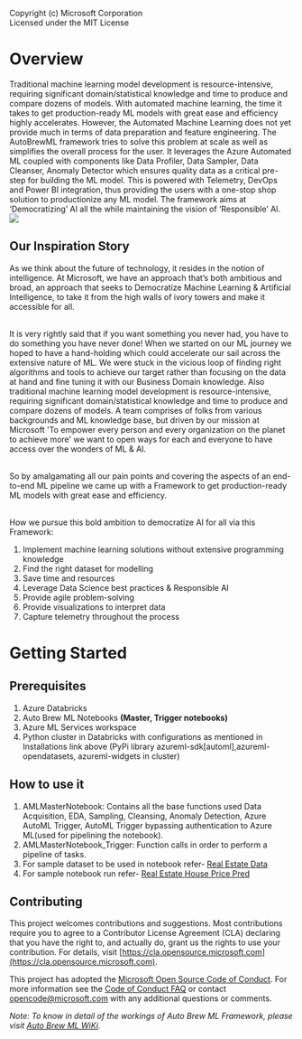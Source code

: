 Copyright (c) Microsoft Corporation
<br/>Licensed under the MIT License

# Overview
Traditional machine learning model development is resource-intensive, requiring significant domain/statistical knowledge and time to produce and compare dozens of models. 
With automated machine learning, the time it takes to get production-ready ML models with great ease and efficiency highly accelerates. However, the Automated Machine Learning does not yet provide much in terms of data preparation and feature engineering. 
The AutoBrewML  framework tries to solve this problem at scale as well as simplifies the overall process for the user. It leverages the Azure Automated ML coupled with components like Data Profiler, Data Sampler, Data Cleanser, Anomaly Detector which ensures quality data as a critical pre-step for building the ML model. This is powered with Telemetry, DevOps and Power BI integration, thus providing the users with a one-stop shop solution to productionize any ML model. The framework aims at ‘Democratizing’ AI all the while maintaining the vision of ‘Responsible’ AI.
<br/>
![](https://github.com/microsoft/AcceleratedML/blob/e02bbbe4f5d036607de5d1a494f872960f2f1fba/Resources/Pipeline.png)

## Our Inspiration Story
As we think about the future of technology, it resides in the notion of intelligence. At Microsoft, we have an approach that’s both ambitious and broad, an approach that seeks to Democratize Machine Learning & Artificial Intelligence, to take it from the high walls of ivory towers and make it accessible for all.

<br/>It is very rightly said that if you want something you never had, you have to do something you have never done! When we started on our ML journey we hoped to have a hand-holding which could accelerate our sail across the extensive nature of ML. We were stuck in the vicious loop of finding right algorithms and tools to achieve our target rather than focusing on the data at hand and fine tuning it with our Business Domain knowledge. Also traditional machine learning model development is resource-intensive, requiring significant domain/statistical knowledge and time to produce and compare dozens of models.  A team comprises of folks from various backgrounds and ML knowledge base, but driven by our mission at Microsoft 'To empower every person and every organization on the planet to achieve more' we want to open ways for each and everyone to have access over the wonders of ML & AI.

<br/>So by amalgamating all our pain points and covering the aspects of an end-to-end ML pipeline we came up with a Framework to get production-ready ML models with great ease and efficiency.

<br/>How we pursue this bold ambition to democratize AI for all via this Framework:
   1. Implement machine learning solutions without extensive programming knowledge
   2. Find the right dataset for modelling
   3. Save time and resources
   4. Leverage Data Science best practices & Responsible AI
   5. Provide agile problem-solving
   6. Provide visualizations to interpret data
   7. Capture telemetry throughout the process

# Getting Started
## Prerequisites 
   1. Azure Databricks 
   2. Auto Brew ML Notebooks **(Master, Trigger notebooks)**
   3. Azure ML Services workspace 
   4. Python cluster in Databricks with configurations as mentioned in Installations link above (PyPi library azureml-sdk[automl],azureml-opendatasets, azureml-widgets in cluster) 
   
## How to use it
1. AMLMasterNotebook: Contains all the base functions used Data Acquisition, EDA, Sampling, Cleansing, Anomaly Detection, Azure AutoML Trigger, AutoML Trigger bypassing authentication to Azure ML(used for pipelining the notebook). 
2. AMLMasterNotebook_Trigger: Function calls in order to perform a pipeline of tasks. 
3. For sample dataset to be used in notebook refer- [Real Estate Data](https://archive.ics.uci.edu/ml/datasets/Real+estate+valuation+data+set) 
4. For sample notebook run refer- [Real Estate House Price Pred](https://github.com/microsoft/AcceleratedML/blob/d8050f9bbd87b02ddfa6180f4a9aa4caf39dace5/SampleRegression/Real%20Estate%20House%20Price%20Pred/Trigger_Final(Real-Estate%20House%20Price%20Pred).ipynb)

## Contributing
This project welcomes contributions and suggestions. Most contributions require you to agree to a Contributor License Agreement (CLA) declaring that you have the right to, and actually do, grant us the rights to use your contribution. For details, visit [https://cla.opensource.microsoft.com](https://cla.opensource.microsoft.com).

This project has adopted the [Microsoft Open Source Code of Conduct](https://cla.opensource.microsoft.com/). For more information see the [Code of Conduct FAQ](https://opensource.microsoft.com/codeofconduct/) or contact [opencode@microsoft.com](mailto:opencode@microsoft.com?) with any additional questions or comments.
<br/>

*Note: To know in detail of the workings of Auto Brew ML Framework, please visit [Auto Brew ML WiKi](https://github.com/microsoft/AutoBrewML/wiki).*
